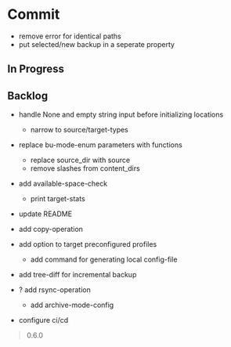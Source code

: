 # Commit

- remove error for identical paths
- put selected/new backup in a seperate property

## In Progress

## Backlog

- handle None and empty string input before initializing locations
  - narrow to source/target-types
- replace bu-mode-enum parameters with functions
  - replace source_dir with source
  - remove slashes from content_dirs

- add available-space-check
  - print target-stats

- update README

- add copy-operation

- add option to target preconfigured profiles
  - add command for generating local config-file

- add tree-diff for incremental backup

- ? add rsync-operation
  - add archive-mode-config

- configure ci/cd

> 0.6.0
